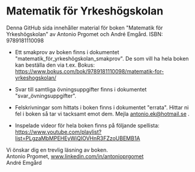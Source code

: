 # Matematik för Yrkeshögskolan
Denna GitHub sida innehåller material för boken "Matematik för Yrkeshögskolan" av Antonio Prgomet och André Emgård. ISBN: 9789181110098

* Ett smakprov av boken finns i dokumentet "matematik_för_yrkeshögskolan_smakprov". De som vill ha hela boken kan beställa den via t.ex. Bokus: https://www.bokus.com/bok/9789181110098/matematik-for-yrkeshogskolan/
* Svar till samtliga övningsuppgifter finns i dokumentet "svar_övningsuppgifter". 
* Felskrivningar som hittats i boken finns i dokumentet "errata". Hittar ni fel i boken så tar vi tacksamt emot dem. Mejla antonio.ek@hotmail.se .

* Inspelade videor för hela boken finns på följande spellista: https://www.youtube.com/playlist?list=PLgzaMbMPEHEyWiQIOVHnR3FZzoUBEMB1A






Vi önskar dig en trevlig läsning av boken. <br>
Antonio Prgomet, www.linkedin.com/in/antonioprgomet <br>
André Emgård

